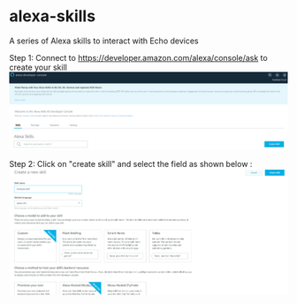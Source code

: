 # alexa-skills
A series of Alexa skills to interact with Echo devices

Step 1: Connect to https://developer.amazon.com/alexa/console/ask to create your skill 
![Alt Text](/img/1.png)

Step 2: Click on "create skill" and select the field as shown below :
![Alt Text](/img/2.png)

